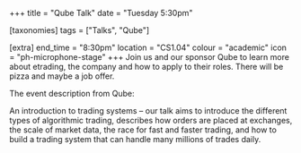 +++
title = "Qube Talk"
date = "Tuesday 5:30pm"

[taxonomies]
tags = ["Talks", "Qube"]

[extra]
end_time = "8:30pm"
location = "CS1.04"
colour = "academic"
icon = "ph-microphone-stage"
+++
Join us and our sponsor Qube to learn more about etrading, the company and how to apply to their roles. There will be pizza and maybe a job offer.

The event description from Qube:

An introduction to trading systems – our talk aims to introduce the different types of algorithmic trading, describes how orders are placed at exchanges, the scale of market data, the race for fast and faster trading, and how to build a trading system that can handle many millions of trades daily.